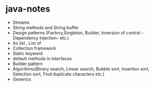 # java-notes

* Streams
* String methods and String buffer
* Design patterns (Factory,Singleton, Builder, Inversion of control -Dependency Injection- etc.)
* As list , List of
* Collection framework
* Static keyword
* default methods in interfaces
* Builder pattern
* Algorithms(Binary search, Linear search, Bubble sort, Insertion sort, Selection sort, Find duplicate characters etc.)
* Generics
